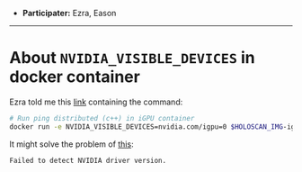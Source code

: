 - **Participater:** Ezra, Eason

---
# About `NVIDIA_VISIBLE_DEVICES` in docker container

Ezra told me this [link](https://docs.nvidia.com/holoscan/sdk-user-guide/use_igpu_with_dgpu.html) containing the command:
```bash
# Run ping distributed (c++) in iGPU container
docker run -e NVIDIA_VISIBLE_DEVICES=nvidia.com/igpu=0 $HOLOSCAN_IMG-igpu
```
It might solve the problem of [this](https://github.com/Smart-Surgery-Eason/IGX-Pull-n-Build?tab=readme-ov-file#appoarch-2-solve--v-errors):
```bash
Failed to detect NVIDIA driver version.
```